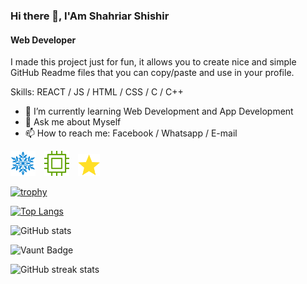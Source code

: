 ### Hi there 👋, I'Am Shahriar Shishir
#### Web Developer
I made this project just for fun, it allows you to create nice and simple GitHub Readme files that you can copy/paste and use in your profile.

Skills: REACT / JS / HTML / CSS / C / C++

- 🌱 I’m currently learning Web Development and App Development 
- 💬 Ask me about Myself 
- 📫 How to reach me: Facebook / Whatsapp / E-mail 
 

<a href='https://archiveprogram.github.com/'><img src='https://raw.githubusercontent.com/acervenky/animated-github-badges/master/assets/acbadge.gif' width='40' height='40'></a> <a href='https://docs.github.com/en/developers'><img src='https://raw.githubusercontent.com/acervenky/animated-github-badges/master/assets/devbadge.gif' width='40' height='40'></a> <a href='https://stars.github.com/'><img src='https://raw.githubusercontent.com/acervenky/animated-github-badges/master/assets/starbadge.gif' width='35' height='35'></a> 

[![trophy](https://github-profile-trophy.vercel.app/?username=shahriarahmedshishir)](https://github.com/ryo-ma/github-profile-trophy)

[![Top Langs](https://github-readme-stats.vercel.app/api/top-langs/?username=shahriarahmedshishir)](https://github.com/anuraghazra/github-readme-stats)

![GitHub stats](https://github-readme-stats.vercel.app/api?username=shahriarahmedshishir&show_icons=true)  

![Vaunt Badge](https://api.vaunt.dev/v1/github/entities/shahriarahmedshishir/contributions?format=svg&private=false)  

![GitHub streak stats](https://streak-stats.demolab.com/?user=shahriarahmedshishir)  



